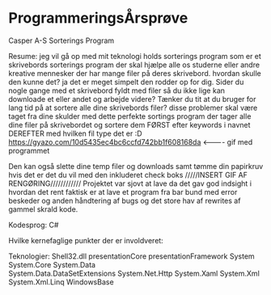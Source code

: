 # ProgrammeringsÅrsprøve
Casper A-S Sorterings Program

Resume:
jeg vil gå op med mit teknologi holds sorterings program som er et skrivebords sorterings program der skal hjælpe alle os studerne eller andre kreative mennesker der har mange filer på deres skrivebord.
hvordan skulle den kunne det? ja det er meget simpelt den rodder op for dig.
Sider du nogle gange med et skrivebord fyldt med filer så du ikke lige kan downloade et eller andet og arbejde videre?
Tænker du tit at du bruger for lang tid på at sortere alle dine skrivebords filer?
disse problemer skal være taget fra dine skulder med dette perfekte sortings program der tager alle dine filer på skrivebordet og sortere dem FØRST efter keywords i navnet DEREFTER med hvilken fil type det er :D
https://gyazo.com/10d5435ec4bc6ccfd742bb1f608168da <---- gif med programmet

Den kan også slette dine temp filer og downloads samt tømme din papirkruv hvis det er det du vil med den inkluderet check boks
/////INSERT GIF AF RENGØRING////////////
Projektet var sjovt at lave da det gav god indsight i hvordan det rent faktisk er at lave et program fra bar bund med error beskeder og anden håndtering af bugs og det store hav af rewrites af gammel skrald kode.

Kodesprog:
C#

Hvilke kernefaglige punkter der er involdveret:



Teknologier: 
Shell32.dll
presentationCore
presentationFramework
System
System.Core
System.Data    
System.Data.DataSetExtensions
System.Net.Http
System.Xaml
System.Xml
System.Xml.Linq
WindowsBase

